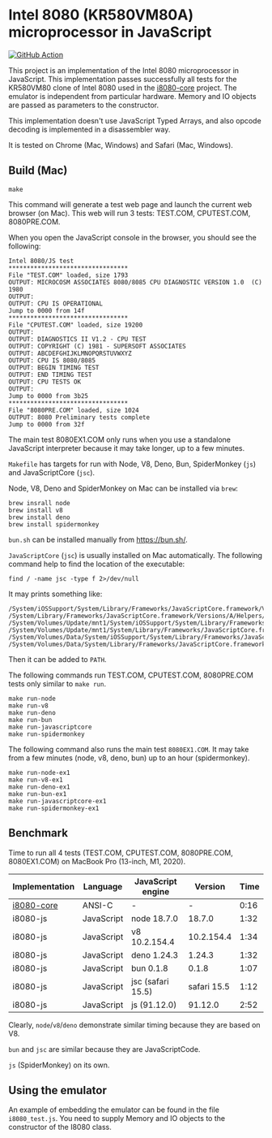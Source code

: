 Intel 8080 (KR580VM80A) microprocessor in JavaScript
====================================================

[![GitHub Action](https://github.com/begoon/i8080-js/actions/workflows/build.yml/badge.svg)](https://github.com/begoon/i8080-js)

This project is an implementation of the Intel 8080 microprocessor in
JavaScript. This implementation passes successfully all tests for the
KR580VM80 clone of Intel 8080 used in the [i8080-core][] project.
The emulator is independent from particular hardware. Memory and IO
objects are passed as parameters to the constructor.

[i8080-core]: https://github.com/begoon/i8080-core

This implementation doesn't use JavaScript Typed Arrays, and also opcode
decoding is implemented in a disassembler way.

It is tested on Chrome (Mac, Windows) and Safari (Mac, Windows).

Build (Mac)
-----------

    make

This command will generate a test web page and launch the current web browser
(on Mac). This web will run 3 tests: TEST.COM, CPUTEST.COM, 8080PRE.COM.

When you open the JavaScript console in the browser, you should see the
following:

    Intel 8080/JS test
    *********************************
    File "TEST.COM" loaded, size 1793
    OUTPUT: MICROCOSM ASSOCIATES 8080/8085 CPU DIAGNOSTIC VERSION 1.0  (C) 1980
    OUTPUT: 
    OUTPUT: CPU IS OPERATIONAL
    Jump to 0000 from 14f
    *********************************
    File "CPUTEST.COM" loaded, size 19200
    OUTPUT: 
    OUTPUT: DIAGNOSTICS II V1.2 - CPU TEST
    OUTPUT: COPYRIGHT (C) 1981 - SUPERSOFT ASSOCIATES
    OUTPUT: ABCDEFGHIJKLMNOPQRSTUVWXYZ
    OUTPUT: CPU IS 8080/8085
    OUTPUT: BEGIN TIMING TEST
    OUTPUT: END TIMING TEST
    OUTPUT: CPU TESTS OK
    OUTPUT: 
    Jump to 0000 from 3b25
    *********************************
    File "8080PRE.COM" loaded, size 1024
    OUTPUT: 8080 Preliminary tests complete
    Jump to 0000 from 32f

The main test 8080EX1.COM only runs when you use a standalone JavaScript
interpreter because it may take longer, up to a few minutes.

`Makefile` has targets for run with Node, V8, Deno, Bun, SpiderMonkey (`js`)
and JavaScriptCore (`jsc`).

Node, V8, Deno and SpiderMonkey on Mac can be installed via `brew`:

    brew insrall node
    brew install v8
    brew install deno
    brew install spidermonkey

`bun.sh` can be installed manually from <https://bun.sh/>.

`JavaScriptCore` (`jsc`) is usually installed on Mac automatically.
The following command help to find the location of the executable:

    find / -name jsc -type f 2>/dev/null

It may prints something like:

    /System/iOSSupport/System/Library/Frameworks/JavaScriptCore.framework/Versions/A/Helpers/jsc
    /System/Library/Frameworks/JavaScriptCore.framework/Versions/A/Helpers/jsc
    /System/Volumes/Update/mnt1/System/iOSSupport/System/Library/Frameworks/JavaScriptCore.framework/Versions/A/Helpers/jsc
    /System/Volumes/Update/mnt1/System/Library/Frameworks/JavaScriptCore.framework/Versions/A/Helpers/jsc
    /System/Volumes/Data/System/iOSSupport/System/Library/Frameworks/JavaScriptCore.framework/Versions/A/Helpers/jsc
    /System/Volumes/Data/System/Library/Frameworks/JavaScriptCore.framework/Versions/A/Helpers/jsc

Then it can be added to `PATH`.

The following commands run TEST.COM, CPUTEST.COM, 8080PRE.COM tests only
similar to `make run`.

    make run-node
    make run-v8
    make run-deno
    make run-bun
    make run-javascriptcore
    make run-spidermonkey

The following command also runs the main test `8080EX1.COM`. It may take
from a few minutes (node, v8, deno, bun) up to an hour (spidermonkey).

    make run-node-ex1
    make run-v8-ex1
    make run-deno-ex1
    make run-bun-ex1
    make run-javascriptcore-ex1
    make run-spidermonkey-ex1

Benchmark
---------

Time to run all 4 tests (TEST.COM, CPUTEST.COM, 8080PRE.COM, 8080EX1.COM) on
MacBook Pro (13-inch, M1, 2020).

Implementation | Language   | JavaScript engine | Version     | Time
---------------|------------|-------------------|-------------|------------
[i8080-core][] | ANSI-C     | -                 | -           | 0:16
i8080-js       | JavaScript | node 18.7.0       | 18.7.0      | 1:32
i8080-js       | JavaScript | v8 10.2.154.4     | 10.2.154.4  | 1:34
i8080-js       | JavaScript | deno 1.24.3       | 1.24.3      | 1:32
i8080-js       | JavaScript | bun 0.1.8         | 0.1.8       | 1:07
i8080-js       | JavaScript | jsc (safari 15.5) | safari 15.5 | 1:12
i8080-js       | JavaScript | js (91.12.0)      | 91.12.0     | 2:52

Clearly, `node`/`v8`/`deno` demonstrate similar timing because they are based
on V8.

`bun` and `jsc` are similar because they are JavaScriptCode.

`js` (SpiderMonkey) on its own.

Using the emulator
------------------

An example of embedding the emulator can be found in the file `i8080_test.js`.
You need to supply Memory and IO objects to the constructor of the I8080 class.

